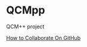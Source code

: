 # QCMpp
QCM++ project

[How to Collaborate On GitHub](https://code.tutsplus.com/tutorials/how-to-collaborate-on-github--net-34267)
